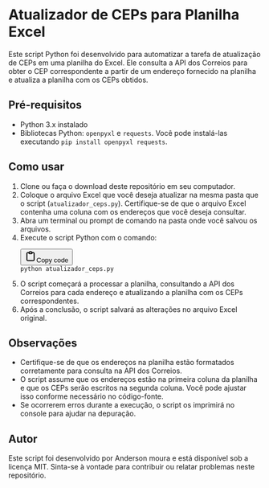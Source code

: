 
# Atualizador de CEPs para Planilha Excel

Este script Python foi desenvolvido para automatizar a tarefa de atualização de CEPs em uma planilha do Excel. Ele consulta a API dos Correios para obter o CEP correspondente a partir de um endereço fornecido na planilha e atualiza a planilha com os CEPs obtidos.

## Pré-requisitos

* Python 3.x instalado
* Bibliotecas Python: `openpyxl` e `requests`. Você pode instalá-las executando `pip install openpyxl requests`.

## Como usar

1. Clone ou faça o download deste repositório em seu computador.
2. Coloque o arquivo Excel que você deseja atualizar na mesma pasta que o script (`atualizador_ceps.py`). Certifique-se de que o arquivo Excel contenha uma coluna com os endereços que você deseja consultar.
3. Abra um terminal ou prompt de comando na pasta onde você salvou os arquivos.
4. Execute o script Python com o comando:
   <pre><div class="dark bg-gray-950 rounded-md border-[0.5px] border-token-border-medium"><div class="flex items-center relative text-token-text-secondary bg-token-main-surface-secondary px-4 py-2 text-xs font-sans justify-between rounded-t-md"><div class="flex items-center"><span class="" data-state="closed"><button class="flex gap-1 items-center"><svg width="24" height="24" viewBox="0 0 24 24" fill="none" xmlns="http://www.w3.org/2000/svg" class="icon-sm"><path fill-rule="evenodd" clip-rule="evenodd" d="M12 3.5C10.8954 3.5 10 4.39543 10 5.5H14C14 4.39543 13.1046 3.5 12 3.5ZM8.53513 3.5C9.22675 2.3044 10.5194 1.5 12 1.5C13.4806 1.5 14.7733 2.3044 15.4649 3.5H17.25C18.9069 3.5 20.25 4.84315 20.25 6.5V18.5C20.25 20.1569 19.1569 21.5 17.25 21.5H6.75C5.09315 21.5 3.75 20.1569 3.75 18.5V6.5C3.75 4.84315 5.09315 3.5 6.75 3.5H8.53513ZM8 5.5H6.75C6.19772 5.5 5.75 5.94772 5.75 6.5V18.5C5.75 19.0523 6.19772 19.5 6.75 19.5H17.25C18.0523 19.5 18.25 19.0523 18.25 18.5V6.5C18.25 5.94772 17.8023 5.5 17.25 5.5H16C16 6.60457 15.1046 7.5 14 7.5H10C8.89543 7.5 8 6.60457 8 5.5Z" fill="currentColor"></path></svg>Copy code</button></span></div></div><div class="overflow-y-auto p-4 text-left undefined" dir="ltr"><code class="!whitespace-pre hljs">python atualizador_ceps.py
   </code></div></div></pre>
5. O script começará a processar a planilha, consultando a API dos Correios para cada endereço e atualizando a planilha com os CEPs correspondentes.
6. Após a conclusão, o script salvará as alterações no arquivo Excel original.

## Observações

* Certifique-se de que os endereços na planilha estão formatados corretamente para consulta na API dos Correios.
* O script assume que os endereços estão na primeira coluna da planilha e que os CEPs serão escritos na segunda coluna. Você pode ajustar isso conforme necessário no código-fonte.
* Se ocorrerem erros durante a execução, o script os imprimirá no console para ajudar na depuração.

## Autor

Este script foi desenvolvido por Anderson moura e está disponível sob a licença MIT. Sinta-se à vontade para contribuir ou relatar problemas neste repositório.
